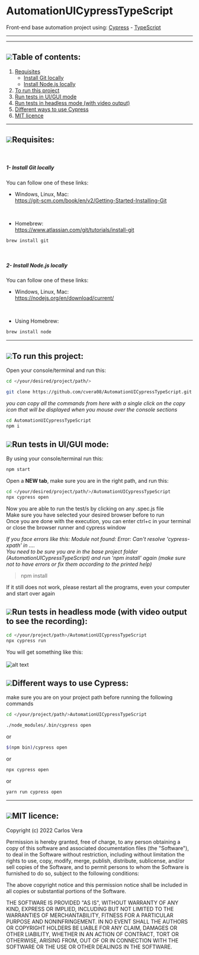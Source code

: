 # AutomationUICypressTypeScript

Front-end base automation project using: [Cypress](https://www.cypress.io/) - [TypeScript](https://www.typescriptlang.org/)

___
___


## [![](https://i.ibb.co/2kHmnLX/image.png)](#table-of-contents)Table of contents:
1. [Requisites](#requisites)
   - [Install Git locally](#1--install-git-locally)
   - [Install Node.js locally](#2--install-nodejs-locally)
2. [To run this project](#to-run-this-project)
3. [Run tests in UI/GUI mode](#run-tests-in-uigui-mode)
4. [Run tests in headless mode (with video output)](#run-tests-in-headless-mode-with-video-output-to-see-the-recording)
5. [Different ways to use Cypress](#different-ways-to-use-cypress)
6. [MIT licence](#mit-licence)

___

## [![](https://i.ibb.co/2kHmnLX/image.png)](#requisites)Requisites:
<br/>

##### 1- Install Git locally
You can follow one of these links:  

- Windows, Linux, Mac:  
https://git-scm.com/book/en/v2/Getting-Started-Installing-Git  
<br/>

- Homebrew:  
https://www.atlassian.com/git/tutorials/install-git

```bash
brew install git
```

<br/>

##### 2- Install Node.js locally
You can follow one of these links:  

- Windows, Linux, Mac:  
https://nodejs.org/en/download/current/  
<br/>

- Using Homebrew:  

```bash
brew install node
```
___

## [![](https://i.ibb.co/2kHmnLX/image.png)](#to-run-this-project)To run this project:
Open your console/terminal and run this: 
```sh
cd </your/desired/project/path/>
```

```sh
git clone https://github.com/cvera08/AutomationUICypressTypeScript.git
```

*you can copy all the commands from here with a single click on the copy icon that will be displayed when you mouse over the console sections*
```sh
cd AutomationUICypressTypeScript
npm i
```

## [![](https://i.ibb.co/2kHmnLX/image.png)](#run-tests-in-uigui-mode)Run tests in UI/GUI mode:
By using your console/terminal run this: 
```sh
npm start
```
Open a **NEW tab**, make sure you are in the right path, and run this:
```sh
cd </your/desired/project/path/>/AutomationUICypressTypeScript
npx cypress open
```

Now you are able to run the test/s by clicking on any .spec.js file  
Make sure you have selected your desired browser before to run  
Once you are done with the execution, you can enter ctrl+c in your terminal or close the browser runner and cypress window

_If you face errors like this: Module not found: Error: Can't resolve 'cypress-xpath' in ....  
You need to be sure you are in the base project folder (AutomationUICypressTypeScript) and run 'npm install' again (make sure not to have errors or fix them according to the printed help)_
>npm install

If it still does not work, please restart all the programs, even your computer and start over again

## [![](https://i.ibb.co/2kHmnLX/image.png)](#run-tests-in-headless-mode-with-video-output-to-see-the-recording)Run tests in headless mode (with video output to see the recording):
```sh
cd </your/project/path>/AutomationUICypressTypeScript
npx cypress run
```
You will get something like this:  
<br/>
![alt text](https://i.ibb.co/Nm0DjMH/Get-Started-Automation-UICypress-Type-Script.png)


## [![](https://i.ibb.co/2kHmnLX/image.png)](#different-ways-to-use-cypress)Different ways to use Cypress:
make sure you are on your project path before running the following commands
```sh
cd </your/project/path/>AutomationUICypressTypeScript

./node_modules/.bin/cypress open
```
or
```sh
$(npm bin)/cypress open
```

or
```sh
npx cypress open
```

or
```sh
yarn run cypress open
```

___

## [![](https://i.ibb.co/2kHmnLX/image.png)](#mit-licence)MIT licence:

Copyright (c) 2022 Carlos Vera

Permission is hereby granted, free of charge, to any person obtaining a copy of this software and associated documentation files (the "Software"), to deal in the Software without restriction, including without limitation the rights to use, copy, modify, merge, publish, distribute, sublicense, and/or sell copies of the Software, and to permit persons to whom the Software is furnished to do so, subject to the following conditions:

The above copyright notice and this permission notice shall be included in all copies or substantial portions of the Software.

THE SOFTWARE IS PROVIDED "AS IS", WITHOUT WARRANTY OF ANY KIND, EXPRESS OR IMPLIED, INCLUDING BUT NOT LIMITED TO THE WARRANTIES OF MERCHANTABILITY, FITNESS FOR A PARTICULAR PURPOSE AND NONINFRINGEMENT. IN NO EVENT SHALL THE AUTHORS OR COPYRIGHT HOLDERS BE LIABLE FOR ANY CLAIM, DAMAGES OR OTHER LIABILITY, WHETHER IN AN ACTION OF CONTRACT, TORT OR OTHERWISE, ARISING FROM, OUT OF OR IN CONNECTION WITH THE SOFTWARE OR THE USE OR OTHER DEALINGS IN THE SOFTWARE.

